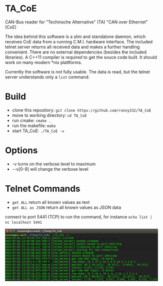 # TA_CoE
CAN-Bus reader for "Technische Alternative" (TA) "CAN over Ethernet" (CoE)

The idea behind this software is a slim and standalone daemon, which receives CoE data from a running C.M.I. hardware interface. The included telnet server returns all received data and makes a further handling convenient.
There are no external dependencies (besides the included libraries). A C++11 compiler is required to get the souce code built. It should work on many modern *nix plattforms.

Currently the software is not fully usable. The data is read, but the telnet server understands only a `list` command.

# Build
* clone this repository: `git clone https://github.com/ronny332/TA_CoE`
* move to working directory: `cd TA_CoE`
* run cmake: `cmake .`
* run the makefile: `make`
* start TA_CoE: `./TA_CoE -v`

# Options
* -v turns on the verbose level to maximum
* --v[0-9] will change the verbose level 

# Telnet Commands
* `get ALL` return all known values as text
* `get ALL as JSON` return all known values as JSON data 

connect to port 5441 (TCP) to run the command, for instance `echo list | nc localhost 5441`

![TA_CoE in an early version](https://github.com/ronny332/TA_CoE/raw/master/TA_CoE.png)